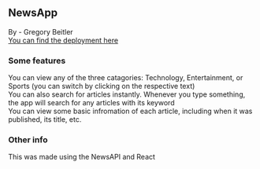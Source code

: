 <h2>NewsApp</h2>
By - Gregory Beitler<br>
<a href="https://ancient-scrubland-86775.herokuapp.com/">You can find the deployment here</a>
<h3> Some features </h3>
You can view any of the three catagories: Technology, Entertainment, or Sports (you can switch by clicking on the respective text)
<br>You can also search for articles instantly. Whenever you type something, the app will search for any articles with its keyword
<br>You can view some basic infromation of each article, including when it was published, its title, etc.
<h3>Other info</h3>
This was made using the NewsAPI and React
